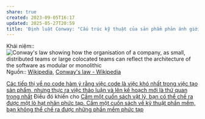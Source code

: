 ```yaml
---
share: true
created: 2023-09-05T16:17
updated: 2025-05-27T20:59
title: 'Định luật Conway: "Cấu trúc kỹ thuật của sản phẩm phản ánh giới hạn xã hội của tổ chức tạo ra nó"'
---
```

Khái niệm:: 
![Conway's law showing how the organisation of a company, as small, distributed teams or large colocated teams can reflect the architecture of the software as modular or monolithic](https://sketchplanations.com/_next/image?url=https%3A%2F%2Fimages.prismic.io%2Fsketchplanations%2F6fb270e5-9fc4-4506-b78f-8e4db9aec175_175174474143.jpg%3Fauto%3Dcompress%2Cformat&w=3840&q=75)
Nguồn:: [Wikipedia](../../../%CE%9E%20Ngu%E1%BB%93n/Wikipedia.md), [Conway's law - Wikipedia](https://en.wikipedia.org/wiki/Conway%27s_law)

[Các tiếp thị về no code hàm ý rằng việc code là việc khó nhất trong việc tạo sản phẩm, nhưng thực ra việc thảo luận và lên kế hoạch mới là thứ quan trọng nhất](../../../Qu%E1%BA%A3n%20l%C3%BD%20d%E1%BB%B1%20%C3%A1n,%20ph%C3%A1t%20tri%E1%BB%83n%20s%E1%BA%A3n%20ph%E1%BA%A9m,%20x%C3%A2y%20d%E1%BB%B1ng%20t%E1%BB%95%20ch%E1%BB%A9c/H%E1%BB%87%20th%E1%BB%91ng%20th%C3%B4ng%20tin/No%20code,%20low%20code/C%C3%A1c%20ti%E1%BA%BFp%20th%E1%BB%8B%20v%E1%BB%81%20no%20code%20h%C3%A0m%20%C3%BD%20r%E1%BA%B1ng%20vi%E1%BB%87c%20code%20l%C3%A0%20vi%E1%BB%87c%20kh%C3%B3%20nh%E1%BA%A5t%20trong%20vi%E1%BB%87c%20t%E1%BA%A1o%20s%E1%BA%A3n%20ph%E1%BA%A9m,%20nh%C6%B0ng%20th%E1%BB%B1c%20ra%20vi%E1%BB%87c%20th%E1%BA%A3o%20lu%E1%BA%ADn%20v%C3%A0%20l%C3%AAn%20k%E1%BA%BF%20ho%E1%BA%A1ch%20m%E1%BB%9Bi%20l%C3%A0%20th%E1%BB%A9%20quan%20tr%E1%BB%8Dng%20nh%E1%BA%A5t.md)
Điều đó khiến cho [Cầm một cuốn sách vật lý, bạn có thể chế ra được một lò hạt nhân phức tạp. Cầm một cuốn sách về kỹ thuật phần mềm, bạn không thể chế ra được những phần mềm phức tạp](./C%E1%BA%A7m%20m%E1%BB%99t%20cu%E1%BB%91n%20s%C3%A1ch%20v%E1%BA%ADt%20l%C3%BD,%20b%E1%BA%A1n%20c%C3%B3%20th%E1%BB%83%20ch%E1%BA%BF%20ra%20%C4%91%C6%B0%E1%BB%A3c%20m%E1%BB%99t%20l%C3%B2%20h%E1%BA%A1t%20nh%C3%A2n%20ph%E1%BB%A9c%20t%E1%BA%A1p.%20C%E1%BA%A7m%20m%E1%BB%99t%20cu%E1%BB%91n%20s%C3%A1ch%20v%E1%BB%81%20k%E1%BB%B9%20thu%E1%BA%ADt%20ph%E1%BA%A7n%20m%E1%BB%81m,%20b%E1%BA%A1n%20kh%C3%B4ng%20th%E1%BB%83%20ch%E1%BA%BF%20ra%20%C4%91%C6%B0%E1%BB%A3c%20nh%E1%BB%AFng%20ph%E1%BA%A7n%20m%E1%BB%81m%20ph%E1%BB%A9c%20t%E1%BA%A1p.md)